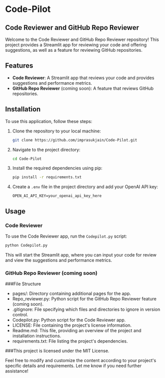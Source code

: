 # Code-Pilot
## Code Reviewer and GitHub Repo Reviewer

Welcome to the Code Reviewer and GitHub Repo Reviewer repository! This project provides a Streamlit app for reviewing your code and offering suggestions, as well as a feature for reviewing GitHub repositories.

## Features

- **Code Reviewer**: A Streamlit app that reviews your code and provides suggestions and performance metrics.
- **GitHub Repo Reviewer** (coming soon): A feature that reviews GitHub repositories.

## Installation

To use this application, follow these steps:

1. Clone the repository to your local machine:

    ```bash
    git clone https://github.com/imprasukjain/Code-Pilot.git
    ```

2. Navigate to the project directory:

    ```bash
    cd Code-Pilot
    ```

3. Install the required dependencies using pip:

    ```bash
    pip install -r requirements.txt
    ```

4. Create a `.env` file in the project directory and add your OpenAI API key:

    ```plaintext
    OPEN_AI_API_KEY=your_openai_api_key_here
    ```

## Usage

### Code Reviewer

To use the Code Reviewer app, run the `Codepilot.py` script:

```bash
python Codepilot.py
```
This will start the Streamlit app, where you can input your code for review and view the suggestions and performance metrics.

### GitHub Repo Reviewer (coming soon)

###File Structure
- pages/: Directory containing additional pages for the app.
- Repo_reviewer.py: Python script for the GitHub Repo Reviewer feature (coming soon).
- .gitignore: File specifying which files and directories to ignore in version control.
- Codepilot.py: Python script for the Code Reviewer app.
- LICENSE: File containing the project's license information.
- Readme.md: This file, providing an overview of the project and installation instructions.
- requirements.txt: File listing the project's dependencies.


###This project is licensed under the MIT License.

Feel free to modify and customize the content according to your project's specific details and requirements. Let me know if you need further assistance!
